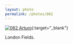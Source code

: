 ```yaml
---
layout: photo
permalink: /photos/062
---
```


[![062 Arturo](https://c1.staticflickr.com/1/575/20234676583_39a1451513_c.jpg)](https://www.flickr.com/photos/131440297@N08/20234676583/){:target="_blank"}

London Fields.

